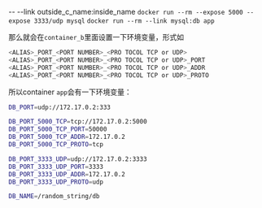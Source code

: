 -- --link outside_c_name:inside_name
  `docker run --rm --expose 5000 --expose 3333/udp mysql`
  `docker run --rm --link mysql:db app`
  
  那么就会在`container_b`里面设置一下环境变量，形式如
  ```bash
  <ALIAS>_PORT_<PORT NUMBER>_<PRO TOCOL TCP or UDP>
  <ALIAS>_PORT_<PORT NUMBER>_<PRO TOCOL TCP or UDP>_PORT
  <ALIAS>_PORT_<PORT NUMBER>_<PRO TOCOL TCP or UDP>_ADDR
  <ALIAS>_PORT_<PORT NUMBER>_<PRO TOCOL TCP or UDP>_PROTO
  ```
  
  所以container `app`会有一下环境变量：
  
 ```bash
 DB_PORT=udp://172.17.0.2:333
 
 DB_PORT_5000_TCP=tcp://172.17.0.2:5000
 DB_PORT_5000_TCP_PORT=50000
 DB_PORT_5000_TCP_ADDR=172.17.0.2
 DB_PORT_5000_TCP_PROTO=tcp
 
 DB_PORT_3333_UDP=udp://172.17.0.2:3333
 DB_PORT_3333_UDP_PORT=3333
 DB_PORT_3333_UDP_ADDR=172.17.0.2
 DB_PORT_3333_UDP_PROTO=udp
 
 DB_NAME=/random_string/db
 ```

